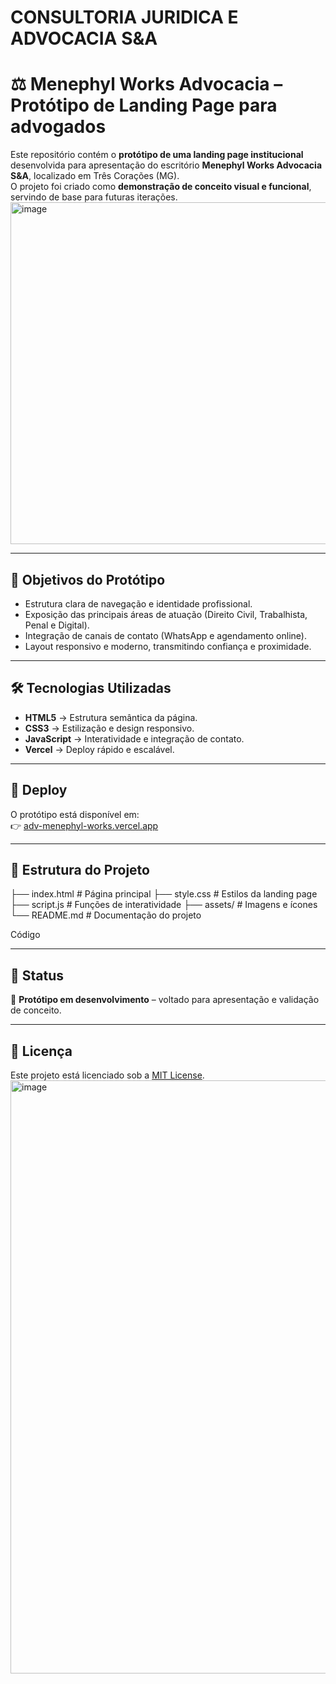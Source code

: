 # CONSULTORIA JURIDICA E ADVOCACIA S&A
# ⚖️ Menephyl Works Advocacia  – Protótipo de Landing Page para advogados

Este repositório contém o **protótipo de uma landing page institucional** desenvolvida para apresentação do escritório **Menephyl Works Advocacia S&A**, localizado em Três Corações (MG).  
O projeto foi criado como **demonstração de conceito visual e funcional**, servindo de base para futuras iterações.
<img width="730" height="547" alt="image" src="https://github.com/user-attachments/assets/f59b4ac2-78f7-4a4c-93f3-ef3aa2192d6b" />

---

## 🎯 Objetivos do Protótipo
- Estrutura clara de navegação e identidade profissional.  
- Exposição das principais áreas de atuação (Direito Civil, Trabalhista, Penal e Digital).  
- Integração de canais de contato (WhatsApp e agendamento online).  
- Layout responsivo e moderno, transmitindo confiança e proximidade.  

---

## 🛠️ Tecnologias Utilizadas
- **HTML5** → Estrutura semântica da página.  
- **CSS3** → Estilização e design responsivo.  
- **JavaScript** → Interatividade e integração de contato.  
- **Vercel** → Deploy rápido e escalável.  

---

## 🚀 Deploy
O protótipo está disponível em:  
👉 [adv-menephyl-works.vercel.app](https://adv-menephyl-works.vercel.app)

---

## 📂 Estrutura do Projeto
├── index.html # Página principal ├── style.css # Estilos da landing page ├── script.js # Funções de interatividade ├── assets/ # Imagens e ícones └── README.md # Documentação do projeto

Código

---

## 📌 Status
🔹 **Protótipo em desenvolvimento** – voltado para apresentação e validação de conceito.  

---

## 📄 Licença
Este projeto está licenciado sob a [MIT License](LICENSE).
<img width="1881" height="949" alt="image" src="https://github.com/user-attachments/assets/63b31390-f990-4419-ab12-cbc1fa672bc8" />
